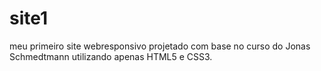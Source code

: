 # site1
meu primeiro site webresponsivo projetado com base no curso do Jonas Schmedtmann utilizando apenas HTML5 e CSS3.
